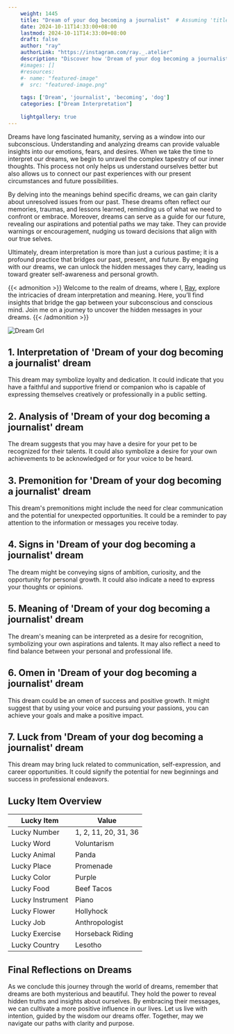 ```yaml
---
    weight: 1445
    title: "Dream of your dog becoming a journalist"  # Assuming 'title' column exists
    date: 2024-10-11T14:33:00+08:00
    lastmod: 2024-10-11T14:33:00+08:00
    draft: false
    author: "ray"
    authorLink: "https://instagram.com/ray._.atelier"
    description: "Discover how 'Dream of your dog becoming a journalist' can interpret your future and uncover its significant meanings in your life."
    #images: []
    #resources:
    #- name: "featured-image"
    #  src: "featured-image.png"
    
    tags: ['Dream', 'journalist', 'becoming', 'dog']
    categories: ["Dream Interpretation"]
    
    lightgallery: true
---
```

    
Dreams have long fascinated humanity, serving as a window into our subconscious. Understanding and analyzing dreams can provide valuable insights into our emotions, fears, and desires. When we take the time to interpret our dreams, we begin to unravel the complex tapestry of our inner thoughts. This process not only helps us understand ourselves better but also allows us to connect our past experiences with our present circumstances and future possibilities.

By delving into the meanings behind specific dreams, we can gain clarity about unresolved issues from our past. These dreams often reflect our memories, traumas, and lessons learned, reminding us of what we need to confront or embrace. Moreover, dreams can serve as a guide for our future, revealing our aspirations and potential paths we may take. They can provide warnings or encouragement, nudging us toward decisions that align with our true selves.

Ultimately, dream interpretation is more than just a curious pastime; it is a profound practice that bridges our past, present, and future. By engaging with our dreams, we can unlock the hidden messages they carry, leading us toward greater self-awareness and personal growth.

{{< admonition >}}
Welcome to the realm of dreams, where I, [Ray](https://instagram.com/ray._.atelier), explore the intricacies of dream interpretation and meaning. Here, you’ll find insights that bridge the gap between your subconscious and conscious mind. Join me on a journey to uncover the hidden messages in your dreams.
{{< /admonition >}}

![Dream Grl](https://cdn.pixabay.com/photo/2017/11/02/03/35/gothic-2910057_1280.jpg "Dream Grl")

## 1. Interpretation of 'Dream of your dog becoming a journalist' dream
 This dream may symbolize loyalty and dedication. It could indicate that you have a faithful and supportive friend or companion who is capable of expressing themselves creatively or professionally in a public setting.

## 2. Analysis of 'Dream of your dog becoming a journalist' dream
 The dream suggests that you may have a desire for your pet to be recognized for their talents. It could also symbolize a desire for your own achievements to be acknowledged or for your voice to be heard.

## 3. Premonition for 'Dream of your dog becoming a journalist' dream
 This dream's premonitions might include the need for clear communication and the potential for unexpected opportunities. It could be a reminder to pay attention to the information or messages you receive today.

## 4. Signs in 'Dream of your dog becoming a journalist' dream
 The dream might be conveying signs of ambition, curiosity, and the opportunity for personal growth. It could also indicate a need to express your thoughts or opinions.

## 5. Meaning of 'Dream of your dog becoming a journalist' dream
 The dream's meaning can be interpreted as a desire for recognition, symbolizing your own aspirations and talents. It may also reflect a need to find balance between your personal and professional life.

## 6. Omen in 'Dream of your dog becoming a journalist' dream
 This dream could be an omen of success and positive growth. It might suggest that by using your voice and pursuing your passions, you can achieve your goals and make a positive impact.

## 7. Luck from 'Dream of your dog becoming a journalist' dream
 This dream may bring luck related to communication, self-expression, and career opportunities. It could signify the potential for new beginnings and success in professional endeavors.

## Lucky Item Overview
| Lucky Item          | Value              |
|---------------|--------------------|
| Lucky Number        | 1, 2, 11, 20, 31, 36  |
| Lucky Word          | Voluntarism |
| Lucky Animal        | Panda |
| Lucky Place         | Promenade     |
| Lucky Color         | Purple     |
| Lucky Food          | Beef Tacos      |
| Lucky Instrument    | Piano |
| Lucky Flower        | Hollyhock    |
| Lucky Job           | Anthropologist       |
| Lucky Exercise      | Horseback Riding  |
| Lucky Country       | Lesotho    |


##  Final Reflections on Dreams

As we conclude this journey through the world of dreams, remember that dreams are both mysterious and beautiful. They hold the power to reveal hidden truths and insights about ourselves. By embracing their messages, we can cultivate a more positive influence in our lives. Let us live with intention, guided by the wisdom our dreams offer. Together, may we navigate our paths with clarity and purpose.
